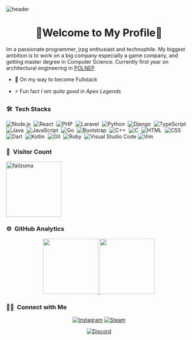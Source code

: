![header](https://capsule-render.vercel.app/api?type=waving&color=082c6c&height=220&section=header&text=Failzuma%20イルハム&fontSize=60&animation=fadeIn&fontAlignY=38&desc=%20Software%20and%20Web%20Developer&descAlignY=51&descAlign=62)
<h1 align="center">👋Welcome to My Profile👋</h1>

Im a passionate programmer, jrpg enthusiast and technophile. My biggest ambition is to work on a big company especially a game company, and getting master degree in Computer Science. Currently first year on architectural engineering in [POLNEP](https://www.polnep.ac.id/).

- 🌱 On my way to become Fullstack

- ⚡ Fun fact *I am quite good in Apex Legends*

### 🛠 &nbsp;Tech Stacks

![Node.js](https://img.shields.io/badge/-Node.js-2a1d2e?style=flat&logo=node.js)&nbsp;
![React](https://img.shields.io/badge/ReactJS-2a1d2e?style=flat&logo=react)&nbsp;
![PHP](https://img.shields.io/badge/PHP-2a1d2e?style=flat&logo=php)&nbsp;
![Laravel](https://img.shields.io/badge/Laravel-2a1d2e?style=flat&logo=Laravel)&nbsp;
![Python](https://img.shields.io/badge/-Python-2a1d2e?style=flat&logo=python)&nbsp;
![Django](https://img.shields.io/badge/-Django-2a1d2e?style=flat&logo=Django)&nbsp;
![TypeScript](https://img.shields.io/badge/-TypeScript-2a1d2e?style=flat&logo=typescript)&nbsp;
![Java](https://img.shields.io/badge/-Java-2a1d2e?style=flat&logo=java)&nbsp;
![JavaScript](https://img.shields.io/badge/-JavaScript-2a1d2e?style=flat&logo=javascript)&nbsp;
![Go](https://img.shields.io/badge/Go-2a1d2e?style=flat&logo=Go)&nbsp;
![Bootstrap](https://img.shields.io/badge/-Bootstrap-2a1d2e?style=flat&logo=bootstrap&logoColor=563D7C)&nbsp;
![C++](https://img.shields.io/badge/-C++-2a1d2e?style=flat&logo=C%2B%2B&logoColor=326696)&nbsp;
![C](https://img.shields.io/badge/-C-2a1d2e?style=flat&logo=C&logoColor=326696)&nbsp;
![HTML](https://img.shields.io/badge/-HTML-2a1d2e?style=flat&logo=HTML5)&nbsp;
![CSS](https://img.shields.io/badge/-CSS-2a1d2e?style=flat&logo=CSS3&logoColor=1572B6)&nbsp;
![Dart](https://img.shields.io/badge/Dart-2a1d2e?style=flat&logo=Dart&logoColor=007ACC)&nbsp;
![Kotlin](https://img.shields.io/badge/Kotlin-2a1d2e?style=flat&logo=Kotlin)&nbsp;
![Git](https://img.shields.io/badge/-Git-2a1d2e?style=flat&logo=git)&nbsp;
![Ruby](https://img.shields.io/badge/-Ruby-2a1d2e?style=flat&logo=ruby&logoColor=c70c31)&nbsp;
![Visual Studio Code](https://img.shields.io/badge/-Visual%20Studio%20Code-2a1d2e?style=flat&logo=visual-studio-code&logoColor=007ACC)
![Vim](https://img.shields.io/badge/-Vim-2a1d2e?style=flat&logo=vim)&nbsp;

### 👀 &nbsp;Visitor Count

<p align="left"> <img src="https://komarev.com/ghpvc/?username=failzuma&label=Profile%20views&color=2a1d2e&style=flat" width="150" alt="failzuma"/></p>


### ⚙️ &nbsp;GitHub Analytics

<p align="center" class="d-flex justify-content-center align-items-center">
  <a href="https://github.com/Failzuma">
  <img height="150em" src="https://github-readme-stats-eight-theta.vercel.app/api?username=Failzuma&show_icons=true&theme=onedark&include_all_commits=true&count_private=true"/>
  <img height="150em" src="https://github-readme-stats-eight-theta.vercel.app/api/top-langs/?username=Failzuma&layout=compact&langs_count=8&theme=onedark"/>
  </a>
</p>


### 🤝🏻 &nbsp;Connect with Me
<p align="center">
<a href="https://www.instagram.com/ibnuilhaam">
<img alt="Instagram" title="follow me <3" src="https://img.shields.io/badge/-ibnuilhaam-E4405F?style=flat&logo=Instagram&logoColor=white"/></a>
<a href="https://steamcommunity.com/id/Failzuma/">
<img alt="Steam" src="https://img.shields.io/badge/-Failzuma-4E94EC?style=flat&logo=Steam&logoColor=0a0b24"/></a>
<p align="center">
    <a href="https://discord.com/users/325844853152022528"><img src="https://lanyard.cnrad.dev/api/325844853152022528?borderRadius=20px&bg=transparent&idleMessage=Probably%20doing%20something%20else..." alt="Discord" /></a>
</p>
